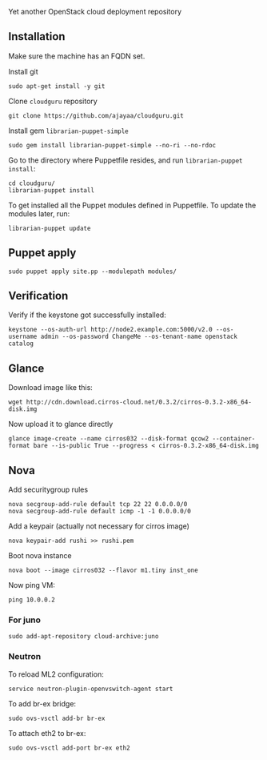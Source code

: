 Yet another OpenStack cloud deployment repository

## Installation

Make sure the machine has an FQDN set.

Install git

    sudo apt-get install -y git

Clone `cloudguru` repository

    git clone https://github.com/ajayaa/cloudguru.git

Install gem `librarian-puppet-simple`

    sudo gem install librarian-puppet-simple --no-ri --no-rdoc

Go to the directory where Puppetfile resides, and run `librarian-puppet
install`:

    cd cloudguru/
    librarian-puppet install

To get installed all the Puppet modules defined in Puppetfile. To update the
modules later, run:

    librarian-puppet update

## Puppet apply

    sudo puppet apply site.pp --modulepath modules/

## Verification
Verify if the keystone got successfully installed:

    keystone --os-auth-url http://node2.example.com:5000/v2.0 --os-username admin --os-password ChangeMe --os-tenant-name openstack catalog

## Glance

Download image like this:

    wget http://cdn.download.cirros-cloud.net/0.3.2/cirros-0.3.2-x86_64-disk.img

Now upload it to glance directly

    glance image-create --name cirros032 --disk-format qcow2 --container-format bare --is-public True --progress < cirros-0.3.2-x86_64-disk.img

## Nova

Add securitygroup rules

    nova secgroup-add-rule default tcp 22 22 0.0.0.0/0
    nova secgroup-add-rule default icmp -1 -1 0.0.0.0/0

Add a keypair (actually not necessary for cirros image)

    nova keypair-add rushi >> rushi.pem

Boot nova instance

    nova boot --image cirros032 --flavor m1.tiny inst_one

Now ping VM:

    ping 10.0.0.2


### For juno
    sudo add-apt-repository cloud-archive:juno

### Neutron

To reload ML2 configuration:

    service neutron-plugin-openvswitch-agent start

To add br-ex bridge:

    sudo ovs-vsctl add-br br-ex

To attach eth2 to br-ex:

    sudo ovs-vsctl add-port br-ex eth2
